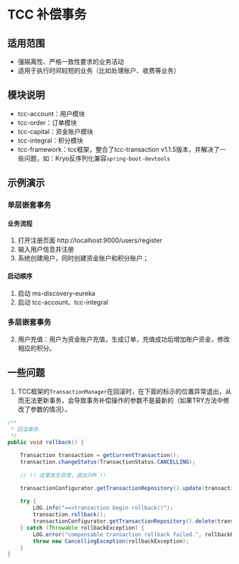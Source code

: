 # TCC 补偿事务

## 适用范围

- 强隔离性、严格一致性要求的业务活动
- 适用于执行时间较短的业务（比如处理账户、收费等业务）

## 模块说明
- tcc-account：用户模块
- tcc-order：订单模块
- tcc-capital：资金账户模块
- tcc-integral：积分模块
- tcc-framework：tcc框架，整合了tcc-transaction v1.1.5版本，并解决了一些问题，如：Kryo反序列化兼容`spring-boot-devtools`

## 示例演示

### 单层嵌套事务

#### 业务流程

1. 打开注册页面 http://localhost:9000/users/register
2. 输入用户信息并注册
3. 系统创建用户，同时创建资金账户和积分账户；

#### 启动顺序

1. 启动 ms-discovery-eureka
2. 启动 tcc-account、tcc-integral

### 多层嵌套事务

2. 用户充值：用户为资金账户充值，生成订单，充值成功后增加账户资金，修改相应的积分。

## 一些问题

1. TCC框架的`TransactionManager`在回滚时，在下面的标示的位置异常退出，从而无法更新事务，会导致事务补偿操作的参数不是最新的（如果TRY方法中修改了参数的情况）。

```java
/**
 * 回滚事务.
 */
public void rollback() {

    Transaction transaction = getCurrentTransaction();
    transaction.changeStatus(TransactionStatus.CANCELLING);
    
    // !! 这里发生异常，退出JVM !!

    transactionConfigurator.getTransactionRepository().update(transaction);
    
    try {
        LOG.info("==>transaction begin rollback()");
        transaction.rollback();
        transactionConfigurator.getTransactionRepository().delete(transaction);
    } catch (Throwable rollbackException) {
        LOG.error("compensable transaction rollback failed.", rollbackException);
        throw new CancellingException(rollbackException);
    }
}
```